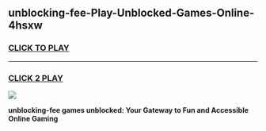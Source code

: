 
## unblocking-fee-Play-Unblocked-Games-Online-4hsxw
<h3>
<a href="https://premium76.site?title=unblocking-fee&ref=25A">CLICK TO PLAY</a></h3>
<hr>

<h3>
<a href="https://premium76.site?title=unblocking-fee&ref=25A">CLICK 2 PLAY</a>
  
</h3>

<a href="https://premium76.site?title=unblocking-fee&ref=25A"><img src="https://clearcache.store/games.png"></a>


**unblocking-fee games unblocked: Your Gateway to Fun and Accessible Online Gaming**
